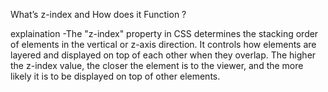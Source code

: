  What’s z-index and How does it Function ?


 explaination -The "z-index" property in CSS determines the stacking order of elements in the vertical or z-axis direction. It controls how elements are layered and displayed on top of each other when they overlap. The higher the z-index value, the closer the element is to the viewer, and the more likely it is to be displayed on top of other elements.